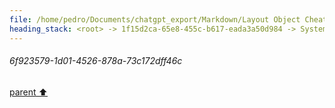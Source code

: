 ```yaml
---
file: /home/pedro/Documents/chatgpt_export/Markdown/Layout Object Cheat Sheet.md
heading_stack: <root> -> 1f15d2ca-65e8-455c-b617-eada3a50d984 -> System -> a46ba8e6-e266-4af7-bdb9-05708a267308 -> System -> aaa2f88e-481e-4d89-aced-3cda388b92d1 -> User -> 7a63f637-a1f4-4a1a-bfb9-206cd3a3a835 -> Assistant -> 34809d24-bdaa-495f-ab14-fe84ac12228c -> Tool -> a1fa7c8a-f8d2-43c7-a4e5-b471af4f90cd -> Assistant -> 722a93e2-0b4b-4d34-ba86-b4786ffcb230 -> Tool -> b603ced7-0ac2-4271-ba3e-5f4d0f5e66f0 -> Assistant -> cc840f0a-8cf3-4d48-9691-7d7553a41651 -> Tool -> a944f953-b42f-4311-bc28-136aa77c3d6a -> Assistant -> aaa261c4-bade-4fb5-9148-965066172375 -> User -> e1438703-177f-4dcd-94c8-0d1565b17299 -> Assistant -> aaa29fff-c9db-4654-be04-c52171747a49 -> User -> 75640d6c-055d-4bc0-98a0-e55c8a8d7135 -> Assistant -> 9d40620b-df3a-4b20-bb18-86037f14408b -> Tool -> 94c63589-57d2-4742-b438-216467b95db6 -> Assistant -> 8c043996-ac0d-40da-b930-4f8a7794b864 -> Tool -> 05f6be4d-6760-4715-aaca-cd429c0a08ef -> Assistant -> 4ddf54d9-96c7-4007-9140-de2e7963d0d9 -> Tool -> 5455c438-1e5e-4941-a013-7522739e2556 -> Assistant -> 616ddcf1-86cc-4239-be07-2ec49fa6e498 -> Assistant -> aaa20a5a-d1c2-4331-9d2e-324b72585677 -> User -> fc1c8cff-4518-4bd8-87cf-1c4e8639bdd2 -> Assistant -> 9e7c14b4-d0e1-4f5a-a554-68f830881a40 -> Tool -> 1523c156-5e3f-4e45-bafc-35e6ff7c3997 -> Assistant -> 6f923579-1d01-4526-878a-73c172dff46c
---
```

###### 6f923579-1d01-4526-878a-73c172dff46c
[parent ⬆️](#1523c156-5e3f-4e45-bafc-35e6ff7c3997)
